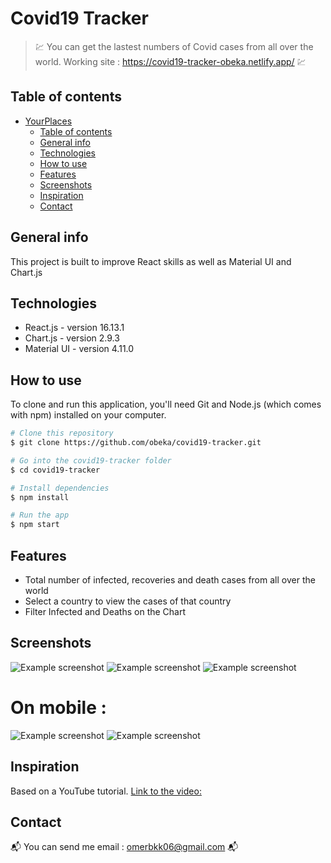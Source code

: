 # Covid19 Tracker
> :chart: You can get the lastest numbers of Covid cases from all over the world. Working site : https://covid19-tracker-obeka.netlify.app/ :chart:

## Table of contents
- [YourPlaces](#yourplaces)
  - [Table of contents](#table-of-contents)
  - [General info](#general-info)
  - [Technologies](#technologies)
  - [How to use](#how-to-use)
  - [Features](#features)
  - [Screenshots](#screenshots)
  - [Inspiration](#inspiration)
  - [Contact](#contact)

## General info
This project is built to improve React skills as well as Material UI and Chart.js

## Technologies
* React.js - version 16.13.1
* Chart.js - version 2.9.3
* Material UI - version 4.11.0

## How to use
To clone and run this application, you'll need Git and Node.js (which comes with npm) installed on your computer.
```bash
# Clone this repository
$ git clone https://github.com/obeka/covid19-tracker.git

# Go into the covid19-tracker folder
$ cd covid19-tracker 

# Install dependencies
$ npm install

# Run the app
$ npm start
```

## Features
* Total number of infected, recoveries and death cases from all over the world
* Select a country to view the cases of that country
* Filter Infected and Deaths on the Chart

## Screenshots

![Example screenshot](https://i.postimg.cc/6p6X8hXH/1.png)
![Example screenshot](https://i.postimg.cc/RZPzKnCv/2.png)
![Example screenshot](https://i.postimg.cc/0jqgPYn0/5.png)

# On mobile : 
![Example screenshot](https://i.postimg.cc/0yzVX6dk/3.png) ![Example screenshot](https://i.postimg.cc/28MQ60hY/4.png)

## Inspiration
Based on a YouTube tutorial. [Link to the video:](https://www.youtube.com/watch?v=khJlrj3Y6Ls)

## Contact
:mailbox_with_mail: You can send me email : omerbkk06@gmail.com :mailbox_with_mail:
